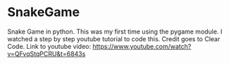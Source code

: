 # SnakeGame
Snake Game in python. This was my first time using the pygame module.
I watched a step by step youtube tutorial to code this.
Credit goes to Clear Code.
Link to youtube video:
https://www.youtube.com/watch?v=QFvqStqPCRU&t=6843s

